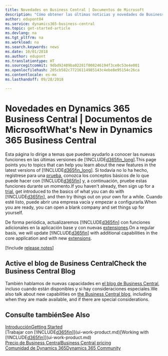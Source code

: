 ```yaml
---
title: Novedades en Business Central | Documentos de Microsoft
description: "Cómo obtener las últimas noticias y novedades de Business Central."
author: edupont04
ms.service: dynamics365-business-central
ms.topic: get-started-article
ms.devlang: na
ms.tgt_pltfrm: na
ms.workload: na
ms.search.keywords: news
ms.date: 10/01/2018
ms.author: edupont
ms.translationtype: HT
ms.sourcegitcommit: 9dbd92409ba02281f008246194f3ce0c53e4e001
ms.openlocfilehash: 205cb582c77216114985143c4ebe8e95154c26ca
ms.contentlocale: es-mx
ms.lasthandoff: 09/28/2018

---
```

# <a name="whats-new-in-dynamics-365-business-central"></a><span data-ttu-id="95da3-103">Novedades en Dynamics 365 Business Central | Documentos de Microsoft</span><span class="sxs-lookup"><span data-stu-id="95da3-103">What's New in Dynamics 365 Business Central</span></span>
<span data-ttu-id="95da3-104">Esta página lo dirige a temas que pueden ayudarlo a conocer las nuevas funciones en las últimas versiones de [!INCLUDE[d365fin_long](includes/d365fin_long_md.md)].</span><span class="sxs-lookup"><span data-stu-id="95da3-104">This page points you to topics that can help you learn about the new features in the latest versions of [!INCLUDE[d365fin_long](includes/d365fin_long_md.md)].</span></span> <span data-ttu-id="95da3-105">Si todavía no lo ha hecho, regístrese para una [prueba](https://trials.dynamics.com/), conozca los conceptos básicos de lo que puede hacer con [!INCLUDE[d365fin](includes/d365fin_md.md)] y, a continuación, pruebe estas funciones durante un momento.</span><span class="sxs-lookup"><span data-stu-id="95da3-105">If you haven't already, then sign up for a [trial](https://trials.dynamics.com/), get introduced to the basics of what you can do with [!INCLUDE[d365fin](includes/d365fin_md.md)], and then try things out on your own for a while.</span></span> <span data-ttu-id="95da3-106">Cuando esté listo, puede abrir una empresa vacía y empezar a configurarla.</span><span class="sxs-lookup"><span data-stu-id="95da3-106">When you are ready, you can open a blank company and set things up for yourself.</span></span>  

<span data-ttu-id="95da3-107">De forma periódica, actualizaremos [!INCLUDE[d365fin](includes/d365fin_md.md)] con funciones adicionales en la aplicación base y con nuevas [extensiones](ui-extensions.md).</span><span class="sxs-lookup"><span data-stu-id="95da3-107">On a regular basis, we will update [!INCLUDE[d365fin](includes/d365fin_md.md)] with additional capabilities in the core application and with new [extensions](ui-extensions.md).</span></span>  

[!include [release notes](includes/release-notes.md)]

## <a name="check-the-business-central-blog"></a><span data-ttu-id="95da3-108">Active el blog de Business Central</span><span class="sxs-lookup"><span data-stu-id="95da3-108">Check the Business Central Blog</span></span>
<span data-ttu-id="95da3-109">También hablamos de nuevas capacidades en [el blog de Business Central](https://community.dynamics.com/business/b/financials/), incluso cuando están disponibles y si hay consideraciones especiales.</span><span class="sxs-lookup"><span data-stu-id="95da3-109">We also talk about new capabilities on [the Business Central blog](https://community.dynamics.com/business/b/financials/), including when they are made available, and if there are special considerations.</span></span>  

## <a name="see-also"></a><span data-ttu-id="95da3-110">Consulte también</span><span class="sxs-lookup"><span data-stu-id="95da3-110">See Also</span></span>
[<span data-ttu-id="95da3-111">Introducción</span><span class="sxs-lookup"><span data-stu-id="95da3-111">Getting Started</span></span>](product-get-started.md)  
<span data-ttu-id="95da3-112">[Trabajar con [!INCLUDE[d365fin](includes/d365fin_md.md)]](ui-work-product.md)</span><span class="sxs-lookup"><span data-stu-id="95da3-112">[Working with [!INCLUDE[d365fin](includes/d365fin_md.md)]](ui-work-product.md)</span></span>  
[<span data-ttu-id="95da3-113">Precio de Business Central</span><span class="sxs-lookup"><span data-stu-id="95da3-113">Business Central pricing</span></span>](https://dynamics.microsoft.com/en-us/business-central/overview/#pricing)  
[<span data-ttu-id="95da3-114">Comunidad de Dynamics 365</span><span class="sxs-lookup"><span data-stu-id="95da3-114">Dynamics 365 Community</span></span>](https://community.dynamics.com/business/)  

